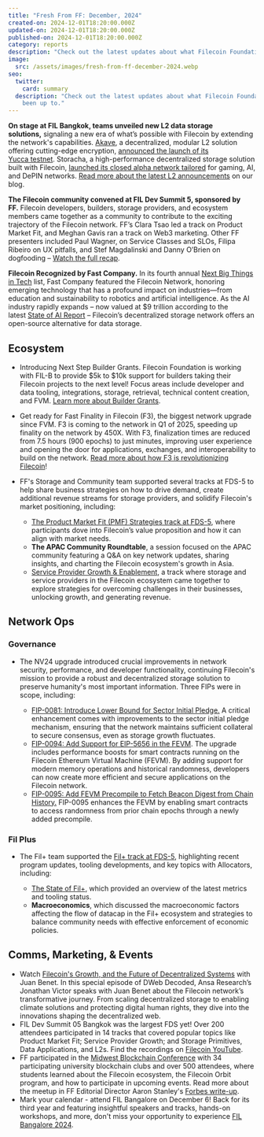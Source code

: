 ```yaml
---
title: "Fresh From FF: December, 2024"
created-on: 2024-12-01T18:20:00.000Z
updated-on: 2024-12-01T18:20:00.000Z
published-on: 2024-12-01T18:20:00.000Z
category: reports
description: "Check out the latest updates about what Filecoin Foundation has been up to."
image:
  src: /assets/images/fresh-from-ff-december-2024.webp
seo:
  twitter:
    card: summary
  description: "Check out the latest updates about what Filecoin Foundation has
    been up to."
---
```


**On stage at FIL Bangkok, teams unveiled new L2 data storage solutions,** signaling a new era of what’s possible with Filecoin by extending the network's capabilities. [Akave](/ecosystem-explorer/akave), a decentralized, modular L2 solution offering cutting-edge encryption, [announced the launch of its Yucca testnet](https://www.akave.ai/blog/akave-secures-3-45-million-to-accelerate-on-chain-data-management). Storacha, a high-performance decentralized storage solution built with Filecoin, [launched its closed alpha network tailored](https://medium.com/@storacha/storachas-alpha-network-ignites-unleashing-decentralized-hot-storage-on-filecoin-bddad58bd1be) for gaming, AI, and DePIN networks. [Read more about the latest L2 announcements](/blog/filecoin-ecosystem-teams-unveil-l2s) on our blog.

**The Filecoin community convened at FIL Dev Summit 5, sponsored by FF.** Filecoin developers, builders, storage providers, and ecosystem members came together as a community to contribute to the exciting trajectory of the Filecoin network. FF’s Clara Tsao led a track on Product Market Fit, and Meghan Gavis ran a track on Web3 marketing. Other FF presenters included Paul Wagner, on Service Classes and SLOs, Filipa Ribeiro on UX pitfalls, and Stef Magdalinski and Danny O’Brien on dogfooding – [Watch the full recap](https://www.youtube.com/playlist?list=PL_0VrY55uV1__uv3uOvZ3L6exG9y10lSy).

**Filecoin Recognized by Fast Company.** In its fourth annual [Next Big Things in Tech](https://www.fastcompany.com/next-big-things-in-tech/list) list, Fast Company featured the Filecoin Network, honoring emerging technology that has a profound impact on industries—from education and sustainability to robotics and artificial intelligence. As the AI industry rapidly expands – now valued at $9 trillion according to the latest [State of AI Report](https://www.stateof.ai/) – Filecoin’s decentralized storage network offers an open-source alternative for data storage.

## Ecosystem

- Introducing Next Step Builder Grants. Filecoin Foundation is working with FIL-B to provide $5k to $10k support for builders taking their Filecoin projects to the next level! Focus areas include developer and data tooling, integrations, storage, retrieval, technical content creation, and FVM. [Learn more about Builder Grants](https://github.com/filecoin-project/devgrants/blob/master/Program%20Resources/Builder%20Next%20Step%20Grants.md).
- Get ready for Fast Finality in Filecoin (F3), the biggest network upgrade since FVM. F3 is coming to the network in Q1 of 2025, speeding up finality on the network by 450X. With F3, finalization times are reduced from 7.5 hours (900 epochs) to just minutes, improving user experience and opening the door for applications, exchanges, and interoperability to build on the network. [Read more about how F3 is revolutionizing Filecoin](/blog/how-f3-is-transforming-the-filecoin-network)!
- FF's Storage and Community team supported several tracks at FDS-5 to help share business strategies on how to drive demand, create additional revenue streams for storage providers, and solidify Filecoin's market positioning, including:

  - [The Product Market Fit (PMF) Strategies track at FDS-5](https://youtube.com/playlist?list=PL_0VrY55uV1_1_yjpG2JWf9M0evZPpUsR), where participants dove into Filecoin’s value proposition and how it can align with market needs.
  - **The APAC Community Roundtable**, a session focused on the APAC community featuring a Q&A on key network updates, sharing insights, and charting the Filecoin ecosystem's growth in Asia.
  - [Service Provider Growth & Enablement](https://youtube.com/playlist?list=PL_0VrY55uV18rTa-VHr42DVTd0I23AhOL), a track where storage and service providers in the Filecoin ecosystem came together to explore strategies for overcoming challenges in their businesses, unlocking growth, and generating revenue.

## Network Ops

### Governance

- The NV24 upgrade introduced crucial improvements in network security, performance, and developer functionality, continuing Filecoin's mission to provide a robust and decentralized storage solution to preserve humanity's most important information. Three FIPs were in scope, including:

  - [FIP-0081: Introduce Lower Bound for Sector Initial Pledge.](https://github.com/filecoin-project/FIPs/blob/master/FIPS/fip-0081.md) A critical enhancement comes with improvements to the sector initial pledge mechanism, ensuring that the network maintains sufficient collateral to secure consensus, even as storage growth fluctuates.
  - [FIP-0094: Add Support for EIP-5656 in the FEVM](https://github.com/filecoin-project/FIPs/blob/master/FIPS/fip-0094.md). The upgrade includes performance boosts for smart contracts running on the Filecoin Ethereum Virtual Machine (FEVM). By adding support for modern memory operations and historical randomness, developers can now create more efficient and secure applications on the Filecoin network.
  - [FIP-0095: Add FEVM Precompile to Fetch Beacon Digest from Chain History.](https://github.com/filecoin-project/FIPs/blob/master/FIPS/fip-0095.md) FIP-0095 enhances the FEVM by enabling smart contracts to access randomness from prior chain epochs through a newly added precompile.

### Fil Plus

- The Fil+ team supported the [Fil+ track at FDS-5](https://youtube.com/playlist?list=PL_0VrY55uV1-S6B8I9GBRhb_Y5BM1NFQA), highlighting recent program updates, tooling developments, and key topics with Allocators, including:

  - [The State of Fil+](https://youtu.be/PlSz47MvZ1Q), which provided an overview of the latest metrics and tooling status.
  - **Macroeconomics**, which discussed the macroeconomic factors affecting the flow of datacap in the Fil+ ecosystem and strategies to balance community needs with effective enforcement of economic policies.

## Comms, Marketing, & Events

- Watch [Filecoin's Growth, and the Future of Decentralized Systems](https://youtu.be/2cpyUGPBNvQ) with Juan Benet. In this special episode of DWeb Decoded, Ansa Research’s Jonathan Victor speaks with Juan Benet about the Filecoin network’s transformative journey. From scaling decentralized storage to enabling climate solutions and protecting digital human rights, they dive into the innovations shaping the decentralized web.
- FIL Dev Summit 05 Bangkok was the largest FDS yet! Over 200 attendees participated in 14 tracks that covered popular topics like Product Market Fit; Service Provider Growth; and Storage Primitives, Data Applications, and L2s. Find the recordings on [Filecoin YouTube](https://www.youtube.com/playlist?list=PL_0VrY55uV1__uv3uOvZ3L6exG9y10lSy).
- FF participated in the [Midwest Blockchain Conference](https://midwestblockchain.org/) with 34 participating university blockchain clubs and over 500 attendees, where students learned about the Filecoin ecosystem, the Filecoin Orbit program, and how to participate in upcoming events. Read more about the meetup in FF Editorial Director Aaron Stanley's [Forbes write-up](https://www.forbes.com/sites/astanley/2024/11/19/not-your-average-frat-bros-students-are-charting-cryptos-future/).
- Mark your calendar - attend FIL Bangalore on December 6! Back for its third year and featuring insightful speakers and tracks, hands-on workshops, and more, don't miss your opportunity to experience [FIL Bangalore 2024](https://fil-bangalore.io/).
